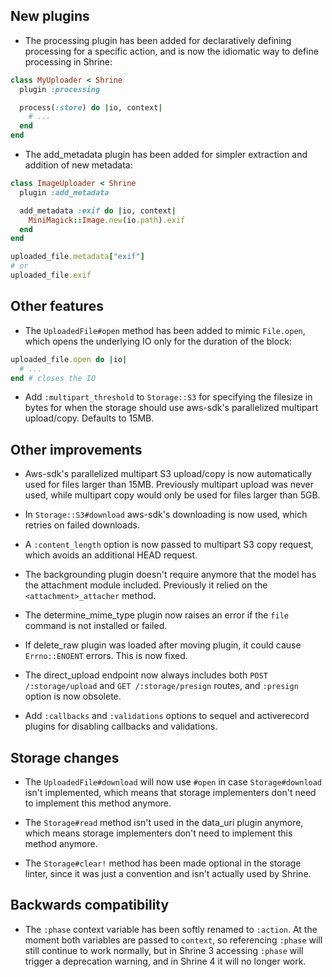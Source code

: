 ## New plugins

* The processing plugin has been added for declaratively defining processing
  for a specific action, and is now the idiomatic way to define processing in
  Shrine:

```rb
class MyUploader < Shrine
  plugin :processing

  process(:store) do |io, context|
    # ...
  end
end
```

* The add_metadata plugin has been added for simpler extraction and addition of
  new metadata:

```rb
class ImageUploader < Shrine
  plugin :add_metadata

  add_metadata :exif do |io, context|
    MiniMagick::Image.new(io.path).exif
  end
end
```
```rb
uploaded_file.metadata["exif"]
# or
uploaded_file.exif
```

## Other features

* The `UploadedFile#open` method has been added to mimic `File.open`, which
  opens the underlying IO only for the duration of the block:

```rb
uploaded_file.open do |io|
  # ...
end # closes the IO
```

* Add `:multipart_threshold` to `Storage::S3` for specifying the filesize in
  bytes for when the storage should use aws-sdk's parallelized multipart
  upload/copy. Defaults to 15MB.

## Other improvements

* Aws-sdk's parallelized multipart S3 upload/copy is now automatically used for
  files larger than 15MB. Previously multipart upload was never used, while
  multipart copy would only be used for files larger than 5GB.

* In `Storage::S3#download` aws-sdk's downloading is now used, which retries on
  failed downloads.

* A `:content_length` option is now passed to multipart S3 copy request, which
  avoids an additional HEAD request.

* The backgrounding plugin doesn't require anymore that the model has the
  attachment module included. Previously it relied on the
  `<attachment>_attacher` method.

* The determine_mime_type plugin now raises an error if the `file` command
  is not installed or failed.

* If delete_raw plugin was loaded after moving plugin, it could cause
  `Errno::ENOENT` errors. This is now fixed.

* The direct_upload endpoint now always includes both `POST /:storage/upload`
  and `GET /:storage/presign` routes, and `:presign` option is now obsolete.

* Add `:callbacks` and `:validations` options to sequel and activerecord
  plugins for disabling callbacks and validations.

## Storage changes

* The `UploadedFile#download` will now use `#open` in case `Storage#download`
  isn't implemented, which means that storage implementers don't need to
  implement this method anymore.

* The `Storage#read` method isn't used in the data_uri plugin anymore, which
  means storage implementers don't need to implement this method anymore.

* The `Storage#clear!` method has been made optional in the storage linter,
  since it was just a convention and isn't actually used by Shrine.

## Backwards compatibility

* The `:phase` context variable has been softly renamed to `:action`. At the
  moment both variables are passed to `context`, so referencing `:phase` will
  still continue to work normally, but in Shrine 3 accessing `:phase` will
  trigger a deprecation warning, and in Shrine 4 it will no longer work.
